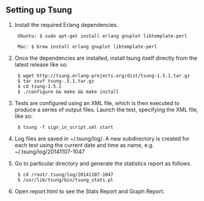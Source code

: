 ## Setting up Tsung ##

1. Install the required Erlang dependencies.

        Ubuntu: $ sudo apt-get install erlang gnuplot libtemplate-perl

        Mac: $ brew install erlang gnuplot libtemplate-perl

2. Once the dependencies are installed, install tsung itself directly from the latest release like so:

        $ wget http://tsung.erlang-projects.org/dist/tsung-1.5.1.tar.gz
        $ tar zxvf tsung-.5.1.tar.gz
        $ cd tsung-1.5.1
        $ ./configure && make && make install

3. Tests are configured using an XML file, which is then executed to produce a series of output files. Launch the test, specifying the XML file, like so:

        $ tsung -f sign_in_script.xml start

4. Log files are saved in ~/.tsung/log/. A new subdirectory is created for each test using the current date and time as name, e.g. ~/.tsung/log/20141107-1047

5. Go to particular directory and generate the statistics report as follows.

        $ cd /root/.tsung/log/20141107-1047
        $ /usr/lib/tsung/bin/tsung_stats.pl

5. Open report.html to see the Stats Report and Graph Report.

